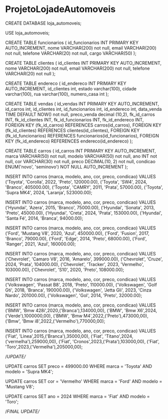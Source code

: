 # ProjetoLojadeAutomoveis
CREATE DATABASE loja_automoveis;

USE loja_automoveis;

CREATE TABLE funcionarios (
 id_funcionarios INT PRIMARY KEY AUTO_INCREMENT,
 nome VARCHAR(200) not null,
 email VARCHAR(200) not null,
 telefone VARCHAR(20) not null,
  cargo VARCHAR(50)
 );
  
 CREATE TABLE clientes (
 id_clientes INT PRIMARY KEY AUTO_INCREMENT,
 nome VARCHAR(200) not null,
 email VARCHAR(200) not null,
 telefone VARCHAR(20) not null
 );
 
 CREATE TABLE endereco (
 id_endereco INT PRIMARY KEY AUTO_INCREMENT,
 id_clientes int,
 estado varchar(100),
 cidade varchar(100),
 rua varchar(100),
 numero_casa int
 );
 
 CREATE TABLE vendas (
 id_vendas INT PRIMARY KEY AUTO_INCREMENT,
 id_carros int,
 id_clientes int,
 id_funcionarios int,
 id_endereco int,
 data_venda TIME DEFAULT NOW() not null,
 preco_venda decimal (10,2),
fk_id_carros INT,
fk_id_clientes INT,
fk_id_funcionarios INT,
fk_id_endereco INT,
FOREIGN KEY (fk_id_carros) REFERENCES carros(id_carros),
FOREIGN KEY (fk_id_clientes) REFERENCES clientes(id_clientes),
FOREIGN KEY (fk_id_funcionarios) REFERENCES funcionarios(id_funcionarios),
FOREIGN KEY (fk_id_endereco) REFERENCES endereco(id_endereco)
 );

CREATE TABLE carros (
    id_carros INT PRIMARY KEY AUTO_INCREMENT,
    marca VARCHAR(50) not null,
    modelo VARCHAR(50) not null,
    ano INT not null,
    cor VARCHAR(30) not null,
    preco DECIMAL(10, 2) not null,
    condicao ENUM('novo', 'seminovo') NOT NULL AUTO_INCREMENT
);

INSERT INTO carros (marca, modelo, ano, cor, preco, condicao) VALUES
('Toyota', 'Corolla', 2022, 'Preto', 120000.00),
('Toyota', 'SW4', 2024, 'Branco', 405000.00),
('Toyota', 'CAMRY', 2011, 'Prata', 57000.00),
('Toyota', 'Supra MK4', 2024, 'Laranja', 523000.00);

INSERT INTO carros (marca, modelo, ano, cor, preco, condicao) VALUES
('Hyundai', 'Azera', 2015, 'Branco', 75000.00),
('Hyundai', 'Sonata', 2013, 'Preto', 45000.00),
('Hyundai', 'Creta', 2024, 'Prata', 153000.00),
('Hyundai', 'Santa Fé', 2014, 'Branca', 94000.00);

INSERT INTO carros (marca, modelo, ano, cor, preco, condicao) VALUES
('Ford', 'Mustang V8', 2020, 'Azul', 450000.00),
('Ford', 'Fusion', 2017, 'Branco', 79000.00),
('Ford', 'Edge', 2014, 'Preto', 68000.00),
('Ford', 'Ranger', 2021, 'Azul', 160000.00);

INSERT INTO carros (marca, modelo, ano, cor, preco, condicao) VALUES
('Chevrolet', 'Camaro V8', 2016, 'Amarelo', 399000.00),
('Chevrolet', 'Cruze', 2024, 'Prata', 104000.00),
('Chevrolet', 'Tracker', 2023, 'Vermelho', 103000.00),
('Chevrolet', 'S10', 2020, 'Preto', 108000.00);

INSERT INTO carros (marca, modelo, ano, cor, preco, condicao) VALUES
('Volkswagen', 'Passat B8', 2018, 'Preto', 110000.00),
('Volkswagen', 'Golf Gti', 2018, 'Branca', 190000.00),
('Volkswagen', 'Jetta Gli', 2023, 'Cinza Nardo', 201000.00),
('Volkswagen', 'Gol', 2014, 'Preto', 32000.00);

INSERT INTO carros (marca, modelo, ano, cor, preco, condicao) VALUES
('BMW', 'Bmw 428i',2020,('Branca'),134000,00),
('BMW', 'Bmw X6',2024,('Verde'),1000000,00),
('BMW', 'Bmw M4',2022,('Preto'),473000,00),
('Bmw', 'Bmw i8',2022,('Vermelho'),770000,00);


INSERT INTO carros (marca, modelo, ano, cor, preco, condicao) VALUES
('Fiat', 'Linea',2015,('Branca'),35000,00),
('Fiat', 'Titano',2024,('vermelha'),259000,00),
('Fiat', 'Cronos',2023,('Prata'),103000,00),
('Fiat', 'Toro',2023,('Vermelha'),205000,00);

/*UPDATE/*

UPDATE carros
SET preco = 499000.00
WHERE marca = 'Toyota' AND modelo = 'Supra MK4';

UPDATE carros
SET cor = 'Vermelho'
WHERE marca = 'Ford' AND modelo = 'Mustang V8';

UPDATE carros
SET ano = 2024
WHERE marca = 'Fiat' AND modelo = 'Toro';

/*FINAL UPDATE/*
